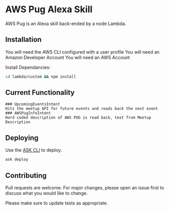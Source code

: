 # AWS Pug Alexa Skill

AWS Pug is an Alexa skill back-ended by a node Lambda. 

## Installation

You will need the AWS CLI configured with a user profile
You will need an Amazon Developer Account
You will need an AWS Account

Install Dependancies:

```bash
cd lambda/custom && npm install
```
## Current Functionality
    ### UpcomingEventsIntent
    Hits the meetup API for future events and reads back the next event
    ### AWSPugInfoIntent
    Hard coded description of AWS PUG is read back, text from Meetup Description

## Deploying

Use the [ASK CLI](https://developer.amazon.com/docs/smapi/quick-start-alexa-skills-kit-command-line-interface.html) to deploy.
```bash
ask deploy
```

## Contributing
Pull requests are welcome. For major changes, please open an issue first to discuss what you would like to change.

Please make sure to update tests as appropriate.
